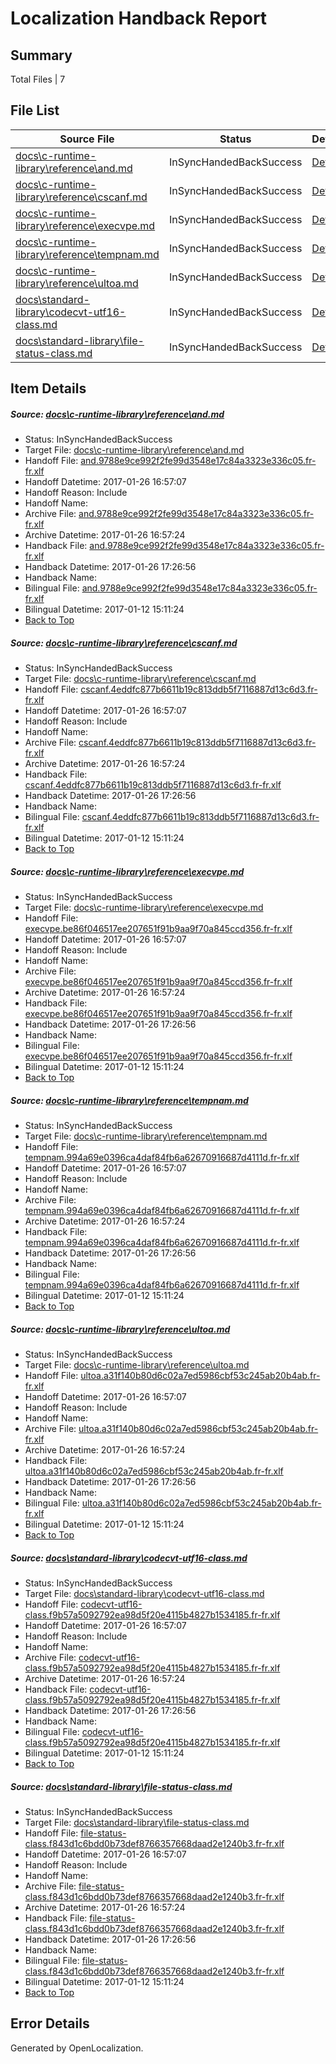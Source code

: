 # <a name='report-top'></a> Localization Handback Report

## Summary
 Total Files | 7

## File List
 Source File | Status | Details 
 ----------- | ------ | ------- 
 [docs\c-runtime-library\reference\and.md](https://github.com/openlocalizationtestorg/cpp-docs/blob/3168772cbb7e8127523bc2fc2da5cc9b4f59beb8/docs/c-runtime-library/reference/and.md) | InSyncHandedBackSuccess | [Details](#ce7cd9078015c38d83f574699908f1b2b7a9ede52512)
 [docs\c-runtime-library\reference\cscanf.md](https://github.com/openlocalizationtestorg/cpp-docs/blob/3168772cbb7e8127523bc2fc2da5cc9b4f59beb8/docs/c-runtime-library/reference/cscanf.md) | InSyncHandedBackSuccess | [Details](#2e9fb43a6da4ffe556fb1e217cb583e69095d0092622)
 [docs\c-runtime-library\reference\execvpe.md](https://github.com/openlocalizationtestorg/cpp-docs/blob/3168772cbb7e8127523bc2fc2da5cc9b4f59beb8/docs/c-runtime-library/reference/execvpe.md) | InSyncHandedBackSuccess | [Details](#634cbaeba1610c7f656185ff159e3a03dcce3cf42657)
 [docs\c-runtime-library\reference\tempnam.md](https://github.com/openlocalizationtestorg/cpp-docs/blob/3168772cbb7e8127523bc2fc2da5cc9b4f59beb8/docs/c-runtime-library/reference/tempnam.md) | InSyncHandedBackSuccess | [Details](#fe877564ca417090633c66c86d03318fbe73838b3167)
 [docs\c-runtime-library\reference\ultoa.md](https://github.com/openlocalizationtestorg/cpp-docs/blob/3168772cbb7e8127523bc2fc2da5cc9b4f59beb8/docs/c-runtime-library/reference/ultoa.md) | InSyncHandedBackSuccess | [Details](#f2a21f767b8315b2f419e26dce1c2e02ef5631fa3184)
 [docs\standard-library\codecvt-utf16-class.md](https://github.com/openlocalizationtestorg/cpp-docs/blob/5187996fc377bca8633360082d07f7ec8a68ee57/docs/standard-library/codecvt-utf16-class.md) | InSyncHandedBackSuccess | [Details](#8ee859512a6b4a3050eec6f91d4b3c8449cf918a12602)
 [docs\standard-library\file-status-class.md](https://github.com/openlocalizationtestorg/cpp-docs/blob/85c900f2263ae1c1089478badc85388e3b5e8548/docs/standard-library/file-status-class.md) | InSyncHandedBackSuccess | [Details](#b6418446418b16233cea45440510cafb372dc2fd12702)

## Item Details
##### <a name='ce7cd9078015c38d83f574699908f1b2b7a9ede52512'></a> Source: [docs\c-runtime-library\reference\and.md](https://github.com/openlocalizationtestorg/cpp-docs/blob/3168772cbb7e8127523bc2fc2da5cc9b4f59beb8/docs/c-runtime-library/reference/and.md)
* Status: InSyncHandedBackSuccess
* Target File: [docs\c-runtime-library\reference\and.md](https://github.com/OpenLocalizationTestOrg/cpp-docs.fr-fr/blob/e8efdf27e7db1c6026b60f9a61c964122b6dbb3b/docs/c-runtime-library/reference/and.md)
* Handoff File: [and.9788e9ce992f2fe99d3548e17c84a3323e336c05.fr-fr.xlf](https://github.com/OpenLocalizationTestOrg/cpp-docs.handoff/blob/c8c34d1c825c3378de4ca3c78a58ff464fed1fbe/ol-handoff/OpenLocalizationTestOrg/cpp-docs.fr-fr/master/mt/and.9788e9ce992f2fe99d3548e17c84a3323e336c05.fr-fr.xlf)
* Handoff Datetime: 2017-01-26 16:57:07
* Handoff Reason: Include
* Handoff Name: 
* Archive File: [and.9788e9ce992f2fe99d3548e17c84a3323e336c05.fr-fr.xlf](https://github.com/OpenLocalizationTestOrg/cpp-docs.handoff/blob/55813af8416f66a54231ad8e6012a0e312be34b7/ol-archive/OpenLocalizationTestOrg/cpp-docs.fr-fr/master/mt/and.9788e9ce992f2fe99d3548e17c84a3323e336c05.fr-fr.xlf)
* Archive Datetime: 2017-01-26 16:57:24
* Handback File: [and.9788e9ce992f2fe99d3548e17c84a3323e336c05.fr-fr.xlf](https://github.com/OpenLocalizationTestOrg/cpp-docs.handback/blob/5c865222090adff6c8051ca3b5c0c9a13277d8ec/ol-handback/OpenLocalizationTestOrg/cpp-docs.fr-fr/master/mt/and.9788e9ce992f2fe99d3548e17c84a3323e336c05.fr-fr.xlf)
* Handback Datetime: 2017-01-26 17:26:56
* Handback Name: 
* Bilingual File: [and.9788e9ce992f2fe99d3548e17c84a3323e336c05.fr-fr.xlf](https://github.com/OpenLocalizationTestOrg/cpp-docs.handback/blob/7bc97e6b78fca6daa2ebea2ae6465f006bf17e33/ol-handback/OpenLocalizationTestOrg/cpp-docs.fr-fr/master/mt/and.9788e9ce992f2fe99d3548e17c84a3323e336c05.fr-fr.xlf)
* Bilingual Datetime: 2017-01-12 15:11:24
* [Back to Top](#report-top)

##### <a name='2e9fb43a6da4ffe556fb1e217cb583e69095d0092622'></a> Source: [docs\c-runtime-library\reference\cscanf.md](https://github.com/openlocalizationtestorg/cpp-docs/blob/3168772cbb7e8127523bc2fc2da5cc9b4f59beb8/docs/c-runtime-library/reference/cscanf.md)
* Status: InSyncHandedBackSuccess
* Target File: [docs\c-runtime-library\reference\cscanf.md](https://github.com/OpenLocalizationTestOrg/cpp-docs.fr-fr/blob/e8efdf27e7db1c6026b60f9a61c964122b6dbb3b/docs/c-runtime-library/reference/cscanf.md)
* Handoff File: [cscanf.4eddfc877b6611b19c813ddb5f7116887d13c6d3.fr-fr.xlf](https://github.com/OpenLocalizationTestOrg/cpp-docs.handoff/blob/c8c34d1c825c3378de4ca3c78a58ff464fed1fbe/ol-handoff/OpenLocalizationTestOrg/cpp-docs.fr-fr/master/mt/cscanf.4eddfc877b6611b19c813ddb5f7116887d13c6d3.fr-fr.xlf)
* Handoff Datetime: 2017-01-26 16:57:07
* Handoff Reason: Include
* Handoff Name: 
* Archive File: [cscanf.4eddfc877b6611b19c813ddb5f7116887d13c6d3.fr-fr.xlf](https://github.com/OpenLocalizationTestOrg/cpp-docs.handoff/blob/55813af8416f66a54231ad8e6012a0e312be34b7/ol-archive/OpenLocalizationTestOrg/cpp-docs.fr-fr/master/mt/cscanf.4eddfc877b6611b19c813ddb5f7116887d13c6d3.fr-fr.xlf)
* Archive Datetime: 2017-01-26 16:57:24
* Handback File: [cscanf.4eddfc877b6611b19c813ddb5f7116887d13c6d3.fr-fr.xlf](https://github.com/OpenLocalizationTestOrg/cpp-docs.handback/blob/5c865222090adff6c8051ca3b5c0c9a13277d8ec/ol-handback/OpenLocalizationTestOrg/cpp-docs.fr-fr/master/mt/cscanf.4eddfc877b6611b19c813ddb5f7116887d13c6d3.fr-fr.xlf)
* Handback Datetime: 2017-01-26 17:26:56
* Handback Name: 
* Bilingual File: [cscanf.4eddfc877b6611b19c813ddb5f7116887d13c6d3.fr-fr.xlf](https://github.com/OpenLocalizationTestOrg/cpp-docs.handback/blob/7bc97e6b78fca6daa2ebea2ae6465f006bf17e33/ol-handback/OpenLocalizationTestOrg/cpp-docs.fr-fr/master/mt/cscanf.4eddfc877b6611b19c813ddb5f7116887d13c6d3.fr-fr.xlf)
* Bilingual Datetime: 2017-01-12 15:11:24
* [Back to Top](#report-top)

##### <a name='634cbaeba1610c7f656185ff159e3a03dcce3cf42657'></a> Source: [docs\c-runtime-library\reference\execvpe.md](https://github.com/openlocalizationtestorg/cpp-docs/blob/3168772cbb7e8127523bc2fc2da5cc9b4f59beb8/docs/c-runtime-library/reference/execvpe.md)
* Status: InSyncHandedBackSuccess
* Target File: [docs\c-runtime-library\reference\execvpe.md](https://github.com/OpenLocalizationTestOrg/cpp-docs.fr-fr/blob/e8efdf27e7db1c6026b60f9a61c964122b6dbb3b/docs/c-runtime-library/reference/execvpe.md)
* Handoff File: [execvpe.be86f046517ee207651f91b9aa9f70a845ccd356.fr-fr.xlf](https://github.com/OpenLocalizationTestOrg/cpp-docs.handoff/blob/c8c34d1c825c3378de4ca3c78a58ff464fed1fbe/ol-handoff/OpenLocalizationTestOrg/cpp-docs.fr-fr/master/mt/execvpe.be86f046517ee207651f91b9aa9f70a845ccd356.fr-fr.xlf)
* Handoff Datetime: 2017-01-26 16:57:07
* Handoff Reason: Include
* Handoff Name: 
* Archive File: [execvpe.be86f046517ee207651f91b9aa9f70a845ccd356.fr-fr.xlf](https://github.com/OpenLocalizationTestOrg/cpp-docs.handoff/blob/55813af8416f66a54231ad8e6012a0e312be34b7/ol-archive/OpenLocalizationTestOrg/cpp-docs.fr-fr/master/mt/execvpe.be86f046517ee207651f91b9aa9f70a845ccd356.fr-fr.xlf)
* Archive Datetime: 2017-01-26 16:57:24
* Handback File: [execvpe.be86f046517ee207651f91b9aa9f70a845ccd356.fr-fr.xlf](https://github.com/OpenLocalizationTestOrg/cpp-docs.handback/blob/5c865222090adff6c8051ca3b5c0c9a13277d8ec/ol-handback/OpenLocalizationTestOrg/cpp-docs.fr-fr/master/mt/execvpe.be86f046517ee207651f91b9aa9f70a845ccd356.fr-fr.xlf)
* Handback Datetime: 2017-01-26 17:26:56
* Handback Name: 
* Bilingual File: [execvpe.be86f046517ee207651f91b9aa9f70a845ccd356.fr-fr.xlf](https://github.com/OpenLocalizationTestOrg/cpp-docs.handback/blob/7bc97e6b78fca6daa2ebea2ae6465f006bf17e33/ol-handback/OpenLocalizationTestOrg/cpp-docs.fr-fr/master/mt/execvpe.be86f046517ee207651f91b9aa9f70a845ccd356.fr-fr.xlf)
* Bilingual Datetime: 2017-01-12 15:11:24
* [Back to Top](#report-top)

##### <a name='fe877564ca417090633c66c86d03318fbe73838b3167'></a> Source: [docs\c-runtime-library\reference\tempnam.md](https://github.com/openlocalizationtestorg/cpp-docs/blob/3168772cbb7e8127523bc2fc2da5cc9b4f59beb8/docs/c-runtime-library/reference/tempnam.md)
* Status: InSyncHandedBackSuccess
* Target File: [docs\c-runtime-library\reference\tempnam.md](https://github.com/OpenLocalizationTestOrg/cpp-docs.fr-fr/blob/e8efdf27e7db1c6026b60f9a61c964122b6dbb3b/docs/c-runtime-library/reference/tempnam.md)
* Handoff File: [tempnam.994a69e0396ca4daf84fb6a62670916687d4111d.fr-fr.xlf](https://github.com/OpenLocalizationTestOrg/cpp-docs.handoff/blob/c8c34d1c825c3378de4ca3c78a58ff464fed1fbe/ol-handoff/OpenLocalizationTestOrg/cpp-docs.fr-fr/master/mt/tempnam.994a69e0396ca4daf84fb6a62670916687d4111d.fr-fr.xlf)
* Handoff Datetime: 2017-01-26 16:57:07
* Handoff Reason: Include
* Handoff Name: 
* Archive File: [tempnam.994a69e0396ca4daf84fb6a62670916687d4111d.fr-fr.xlf](https://github.com/OpenLocalizationTestOrg/cpp-docs.handoff/blob/55813af8416f66a54231ad8e6012a0e312be34b7/ol-archive/OpenLocalizationTestOrg/cpp-docs.fr-fr/master/mt/tempnam.994a69e0396ca4daf84fb6a62670916687d4111d.fr-fr.xlf)
* Archive Datetime: 2017-01-26 16:57:24
* Handback File: [tempnam.994a69e0396ca4daf84fb6a62670916687d4111d.fr-fr.xlf](https://github.com/OpenLocalizationTestOrg/cpp-docs.handback/blob/5c865222090adff6c8051ca3b5c0c9a13277d8ec/ol-handback/OpenLocalizationTestOrg/cpp-docs.fr-fr/master/mt/tempnam.994a69e0396ca4daf84fb6a62670916687d4111d.fr-fr.xlf)
* Handback Datetime: 2017-01-26 17:26:56
* Handback Name: 
* Bilingual File: [tempnam.994a69e0396ca4daf84fb6a62670916687d4111d.fr-fr.xlf](https://github.com/OpenLocalizationTestOrg/cpp-docs.handback/blob/7bc97e6b78fca6daa2ebea2ae6465f006bf17e33/ol-handback/OpenLocalizationTestOrg/cpp-docs.fr-fr/master/mt/tempnam.994a69e0396ca4daf84fb6a62670916687d4111d.fr-fr.xlf)
* Bilingual Datetime: 2017-01-12 15:11:24
* [Back to Top](#report-top)

##### <a name='f2a21f767b8315b2f419e26dce1c2e02ef5631fa3184'></a> Source: [docs\c-runtime-library\reference\ultoa.md](https://github.com/openlocalizationtestorg/cpp-docs/blob/3168772cbb7e8127523bc2fc2da5cc9b4f59beb8/docs/c-runtime-library/reference/ultoa.md)
* Status: InSyncHandedBackSuccess
* Target File: [docs\c-runtime-library\reference\ultoa.md](https://github.com/OpenLocalizationTestOrg/cpp-docs.fr-fr/blob/e8efdf27e7db1c6026b60f9a61c964122b6dbb3b/docs/c-runtime-library/reference/ultoa.md)
* Handoff File: [ultoa.a31f140b80d6c02a7ed5986cbf53c245ab20b4ab.fr-fr.xlf](https://github.com/OpenLocalizationTestOrg/cpp-docs.handoff/blob/c8c34d1c825c3378de4ca3c78a58ff464fed1fbe/ol-handoff/OpenLocalizationTestOrg/cpp-docs.fr-fr/master/mt/ultoa.a31f140b80d6c02a7ed5986cbf53c245ab20b4ab.fr-fr.xlf)
* Handoff Datetime: 2017-01-26 16:57:07
* Handoff Reason: Include
* Handoff Name: 
* Archive File: [ultoa.a31f140b80d6c02a7ed5986cbf53c245ab20b4ab.fr-fr.xlf](https://github.com/OpenLocalizationTestOrg/cpp-docs.handoff/blob/55813af8416f66a54231ad8e6012a0e312be34b7/ol-archive/OpenLocalizationTestOrg/cpp-docs.fr-fr/master/mt/ultoa.a31f140b80d6c02a7ed5986cbf53c245ab20b4ab.fr-fr.xlf)
* Archive Datetime: 2017-01-26 16:57:24
* Handback File: [ultoa.a31f140b80d6c02a7ed5986cbf53c245ab20b4ab.fr-fr.xlf](https://github.com/OpenLocalizationTestOrg/cpp-docs.handback/blob/5c865222090adff6c8051ca3b5c0c9a13277d8ec/ol-handback/OpenLocalizationTestOrg/cpp-docs.fr-fr/master/mt/ultoa.a31f140b80d6c02a7ed5986cbf53c245ab20b4ab.fr-fr.xlf)
* Handback Datetime: 2017-01-26 17:26:56
* Handback Name: 
* Bilingual File: [ultoa.a31f140b80d6c02a7ed5986cbf53c245ab20b4ab.fr-fr.xlf](https://github.com/OpenLocalizationTestOrg/cpp-docs.handback/blob/7bc97e6b78fca6daa2ebea2ae6465f006bf17e33/ol-handback/OpenLocalizationTestOrg/cpp-docs.fr-fr/master/mt/ultoa.a31f140b80d6c02a7ed5986cbf53c245ab20b4ab.fr-fr.xlf)
* Bilingual Datetime: 2017-01-12 15:11:24
* [Back to Top](#report-top)

##### <a name='8ee859512a6b4a3050eec6f91d4b3c8449cf918a12602'></a> Source: [docs\standard-library\codecvt-utf16-class.md](https://github.com/openlocalizationtestorg/cpp-docs/blob/5187996fc377bca8633360082d07f7ec8a68ee57/docs/standard-library/codecvt-utf16-class.md)
* Status: InSyncHandedBackSuccess
* Target File: [docs\standard-library\codecvt-utf16-class.md](https://github.com/OpenLocalizationTestOrg/cpp-docs.fr-fr/blob/e8efdf27e7db1c6026b60f9a61c964122b6dbb3b/docs/standard-library/codecvt-utf16-class.md)
* Handoff File: [codecvt-utf16-class.f9b57a5092792ea98d5f20e4115b4827b1534185.fr-fr.xlf](https://github.com/OpenLocalizationTestOrg/cpp-docs.handoff/blob/c8c34d1c825c3378de4ca3c78a58ff464fed1fbe/ol-handoff/OpenLocalizationTestOrg/cpp-docs.fr-fr/master/mt/codecvt-utf16-class.f9b57a5092792ea98d5f20e4115b4827b1534185.fr-fr.xlf)
* Handoff Datetime: 2017-01-26 16:57:07
* Handoff Reason: Include
* Handoff Name: 
* Archive File: [codecvt-utf16-class.f9b57a5092792ea98d5f20e4115b4827b1534185.fr-fr.xlf](https://github.com/OpenLocalizationTestOrg/cpp-docs.handoff/blob/55813af8416f66a54231ad8e6012a0e312be34b7/ol-archive/OpenLocalizationTestOrg/cpp-docs.fr-fr/master/mt/codecvt-utf16-class.f9b57a5092792ea98d5f20e4115b4827b1534185.fr-fr.xlf)
* Archive Datetime: 2017-01-26 16:57:24
* Handback File: [codecvt-utf16-class.f9b57a5092792ea98d5f20e4115b4827b1534185.fr-fr.xlf](https://github.com/OpenLocalizationTestOrg/cpp-docs.handback/blob/5c865222090adff6c8051ca3b5c0c9a13277d8ec/ol-handback/OpenLocalizationTestOrg/cpp-docs.fr-fr/master/mt/codecvt-utf16-class.f9b57a5092792ea98d5f20e4115b4827b1534185.fr-fr.xlf)
* Handback Datetime: 2017-01-26 17:26:56
* Handback Name: 
* Bilingual File: [codecvt-utf16-class.f9b57a5092792ea98d5f20e4115b4827b1534185.fr-fr.xlf](https://github.com/OpenLocalizationTestOrg/cpp-docs.handback/blob/7bc97e6b78fca6daa2ebea2ae6465f006bf17e33/ol-handback/OpenLocalizationTestOrg/cpp-docs.fr-fr/master/mt/codecvt-utf16-class.f9b57a5092792ea98d5f20e4115b4827b1534185.fr-fr.xlf)
* Bilingual Datetime: 2017-01-12 15:11:24
* [Back to Top](#report-top)

##### <a name='b6418446418b16233cea45440510cafb372dc2fd12702'></a> Source: [docs\standard-library\file-status-class.md](https://github.com/openlocalizationtestorg/cpp-docs/blob/85c900f2263ae1c1089478badc85388e3b5e8548/docs/standard-library/file-status-class.md)
* Status: InSyncHandedBackSuccess
* Target File: [docs\standard-library\file-status-class.md](https://github.com/OpenLocalizationTestOrg/cpp-docs.fr-fr/blob/e8efdf27e7db1c6026b60f9a61c964122b6dbb3b/docs/standard-library/file-status-class.md)
* Handoff File: [file-status-class.f843d1c6bdd0b73def8766357668daad2e1240b3.fr-fr.xlf](https://github.com/OpenLocalizationTestOrg/cpp-docs.handoff/blob/c8c34d1c825c3378de4ca3c78a58ff464fed1fbe/ol-handoff/OpenLocalizationTestOrg/cpp-docs.fr-fr/master/mt/file-status-class.f843d1c6bdd0b73def8766357668daad2e1240b3.fr-fr.xlf)
* Handoff Datetime: 2017-01-26 16:57:07
* Handoff Reason: Include
* Handoff Name: 
* Archive File: [file-status-class.f843d1c6bdd0b73def8766357668daad2e1240b3.fr-fr.xlf](https://github.com/OpenLocalizationTestOrg/cpp-docs.handoff/blob/55813af8416f66a54231ad8e6012a0e312be34b7/ol-archive/OpenLocalizationTestOrg/cpp-docs.fr-fr/master/mt/file-status-class.f843d1c6bdd0b73def8766357668daad2e1240b3.fr-fr.xlf)
* Archive Datetime: 2017-01-26 16:57:24
* Handback File: [file-status-class.f843d1c6bdd0b73def8766357668daad2e1240b3.fr-fr.xlf](https://github.com/OpenLocalizationTestOrg/cpp-docs.handback/blob/5c865222090adff6c8051ca3b5c0c9a13277d8ec/ol-handback/OpenLocalizationTestOrg/cpp-docs.fr-fr/master/mt/file-status-class.f843d1c6bdd0b73def8766357668daad2e1240b3.fr-fr.xlf)
* Handback Datetime: 2017-01-26 17:26:56
* Handback Name: 
* Bilingual File: [file-status-class.f843d1c6bdd0b73def8766357668daad2e1240b3.fr-fr.xlf](https://github.com/OpenLocalizationTestOrg/cpp-docs.handback/blob/7bc97e6b78fca6daa2ebea2ae6465f006bf17e33/ol-handback/OpenLocalizationTestOrg/cpp-docs.fr-fr/master/mt/file-status-class.f843d1c6bdd0b73def8766357668daad2e1240b3.fr-fr.xlf)
* Bilingual Datetime: 2017-01-12 15:11:24
* [Back to Top](#report-top)


## Error Details

Generated by OpenLocalization.

